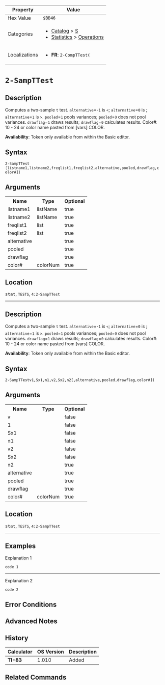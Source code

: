| Property      | Value |
|---------------|-------|
| Hex Value     | `$BB46`|
| Categories    | <ul><li>[Catalog](<../categories/Catalog.md>) > [S](<../categories/Catalog.md#S>)</li><li>[Statistics](<../categories/Statistics.md>) > [Operations](<../categories/Statistics.md#Operations>)</li></ul> |
| Localizations | <ul><li><b>FR</b>: `2-CompTTest( `</li></ul> |

# `2-SampTTest `

## Description
Computes a two-sample `t` test. `alternative`=-`1` is `<`; `alternative`=`0` is ; `alternative`=`1` is `>`. `pooled`=`1` pools variances; `pooled`=`0` does not pool variances. `drawflag`=`1` draws results; `drawflag`=`0` calculates results.
Color#: 10 - 24 or color name pasted from [vars] COLOR.


<b>Availability</b>: Token only available from within the Basic editor.

## Syntax
`2-SampTTest [listname1,listname2,freqlist1,freqlist2,alternative,pooled,drawflag,color#])`

## Arguments
<table>
<tr><th>Name</th><th>Type</th><th>Optional</th></tr>

<tr><td>listname1</td><td>listName</td><td>true</td></tr>

<tr><td>listname2</td><td>listName</td><td>true</td></tr>

<tr><td>freqlist1</td><td>list</td><td>true</td></tr>

<tr><td>freqlist2</td><td>list</td><td>true</td></tr>

<tr><td>alternative</td><td></td><td>true</td></tr>

<tr><td>pooled</td><td></td><td>true</td></tr>

<tr><td>drawflag</td><td></td><td>true</td></tr>

<tr><td>color#</td><td>colorNum</td><td>true</td></tr>

</table>

## Location
<kbd>stat</kbd>, `TESTS`, `4:2-SampTTest`
<hr>

## Description
Computes a two-sample `t` test. `alternative`=-`1` is `<`; `alternative`=`0` is ; `alternative`=`1` is `>`. `pooled`=`1` pools variances; `pooled`=`0` does not pool variances. `drawflag`=`1` draws results; `drawflag`=`0` calculates results.
Color#: 10 - 24 or color name pasted from [vars] COLOR.


<b>Availability</b>: Token only available from within the Basic editor.

## Syntax
`2-SampTTestv1,Sx1,n1,v2,Sx2,n2[,alternative,pooled,drawflag,color#])`

## Arguments
<table>
<tr><th>Name</th><th>Type</th><th>Optional</th></tr>

<tr><td>v</td><td></td><td>false</td></tr>

<tr><td>1</td><td></td><td>false</td></tr>

<tr><td>Sx1</td><td></td><td>false</td></tr>

<tr><td>n1</td><td></td><td>false</td></tr>

<tr><td>v2</td><td></td><td>false</td></tr>

<tr><td>Sx2</td><td></td><td>false</td></tr>

<tr><td>n2</td><td></td><td>true</td></tr>

<tr><td>alternative</td><td></td><td>true</td></tr>

<tr><td>pooled</td><td></td><td>true</td></tr>

<tr><td>drawflag</td><td></td><td>true</td></tr>

<tr><td>color#</td><td>colorNum</td><td>true</td></tr>

</table>

## Location
<kbd>stat</kbd>, `TESTS`, `4:2-SampTTest`
<hr>

## Examples

Explanation 1
```ti-basic
code 1
```
---
Explanation 2
```ti-basic
code 2
```

## Error Conditions


## Advanced Notes


## History
| Calculator | OS Version | Description |
|------------|------------|-------------|
| <b>TI-83</b> | 1.010 | Added

## Related Commands

    